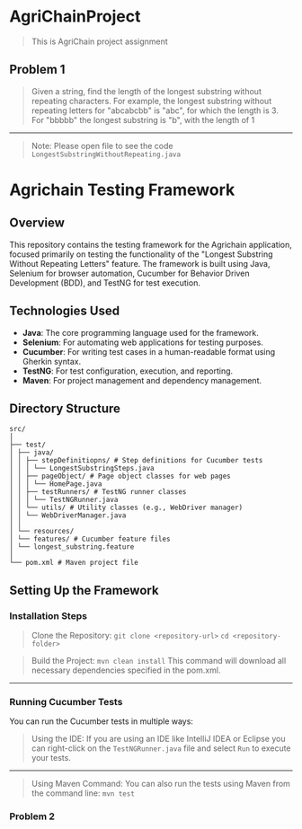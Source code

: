 # AgriChainProject
> This is AgriChain project assignment

## Problem 1
> Given a string, find the length of the longest substring without repeating characters. For example, the longest substring without repeating letters for "abcabcbb" is "abc", for which the length is 3. For "bbbbb" the longest substring is "b", with the length of 1


---

> Note: Please open file to see the code `LongestSubstringWithoutRepeating.java` 



# Agrichain Testing Framework
## Overview

This repository contains the testing framework for the Agrichain application, focused primarily on testing the functionality of the "Longest Substring Without Repeating Letters" feature. The framework is built using Java, Selenium for browser automation, Cucumber for Behavior Driven Development (BDD), and TestNG for test execution.

## Technologies Used

- **Java**: The core programming language used for the framework.
- **Selenium**: For automating web applications for testing purposes.
- **Cucumber**: For writing test cases in a human-readable format using Gherkin syntax.
- **TestNG**: For test configuration, execution, and reporting.
- **Maven**: For project management and dependency management.

## Directory Structure
```
src/
│
├── test/
│ ├── java/
│ │ ├── stepDefinitiopns/ # Step definitions for Cucumber tests
│ │ │ └── LongestSubstringSteps.java
│ │ ├── pageObject/ # Page object classes for web pages
│ │ │ └── HomePage.java
│ │ ├── testRunners/ # TestNG runner classes
│ │ │ └── TestNGRunner.java
│ │ └── utils/ # Utility classes (e.g., WebDriver manager)
│ │ └── WebDriverManager.java
│ │
│ └── resources/
│ └── features/ # Cucumber feature files
│ └── longest_substring.feature
│
└── pom.xml # Maven project file
```

## Setting Up the Framework

### Installation Steps

> Clone the Repository: 
`git clone <repository-url>`
 `cd <repository-folder>`
 
> Build the Project:
 ```mvn clean install```
 This command will download all necessary dependencies specified in the pom.xml.
---

### Running Cucumber Tests

You can run the Cucumber tests in multiple ways:

   > Using the IDE:
   > If you are using an IDE like IntelliJ IDEA or Eclipse
  > you can right-click on the `TestNGRunner.java`  file and select `Run` to execute your tests.
---
  > Using Maven Command:
   You can also run the tests using Maven from the command line:
   `mvn test`

   ### Problem 2 
